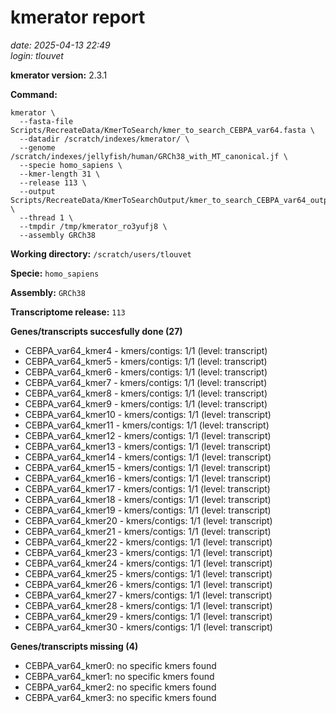 # kmerator report
*date: 2025-04-13 22:49*  
*login: tlouvet*

**kmerator version:** 2.3.1

**Command:**

```
kmerator \
  --fasta-file Scripts/RecreateData/KmerToSearch/kmer_to_search_CEBPA_var64.fasta \
  --datadir /scratch/indexes/kmerator/ \
  --genome /scratch/indexes/jellyfish/human/GRCh38_with_MT_canonical.jf \
  --specie homo_sapiens \
  --kmer-length 31 \
  --release 113 \
  --output Scripts/RecreateData/KmerToSearchOutput/kmer_to_search_CEBPA_var64_output \
  --thread 1 \
  --tmpdir /tmp/kmerator_ro3yufj8 \
  --assembly GRCh38
```

**Working directory:** `/scratch/users/tlouvet`

**Specie:** `homo_sapiens`

**Assembly:** `GRCh38`

**Transcriptome release:** `113`

**Genes/transcripts succesfully done (27)**

- CEBPA_var64_kmer4 - kmers/contigs: 1/1 (level: transcript)
- CEBPA_var64_kmer5 - kmers/contigs: 1/1 (level: transcript)
- CEBPA_var64_kmer6 - kmers/contigs: 1/1 (level: transcript)
- CEBPA_var64_kmer7 - kmers/contigs: 1/1 (level: transcript)
- CEBPA_var64_kmer8 - kmers/contigs: 1/1 (level: transcript)
- CEBPA_var64_kmer9 - kmers/contigs: 1/1 (level: transcript)
- CEBPA_var64_kmer10 - kmers/contigs: 1/1 (level: transcript)
- CEBPA_var64_kmer11 - kmers/contigs: 1/1 (level: transcript)
- CEBPA_var64_kmer12 - kmers/contigs: 1/1 (level: transcript)
- CEBPA_var64_kmer13 - kmers/contigs: 1/1 (level: transcript)
- CEBPA_var64_kmer14 - kmers/contigs: 1/1 (level: transcript)
- CEBPA_var64_kmer15 - kmers/contigs: 1/1 (level: transcript)
- CEBPA_var64_kmer16 - kmers/contigs: 1/1 (level: transcript)
- CEBPA_var64_kmer17 - kmers/contigs: 1/1 (level: transcript)
- CEBPA_var64_kmer18 - kmers/contigs: 1/1 (level: transcript)
- CEBPA_var64_kmer19 - kmers/contigs: 1/1 (level: transcript)
- CEBPA_var64_kmer20 - kmers/contigs: 1/1 (level: transcript)
- CEBPA_var64_kmer21 - kmers/contigs: 1/1 (level: transcript)
- CEBPA_var64_kmer22 - kmers/contigs: 1/1 (level: transcript)
- CEBPA_var64_kmer23 - kmers/contigs: 1/1 (level: transcript)
- CEBPA_var64_kmer24 - kmers/contigs: 1/1 (level: transcript)
- CEBPA_var64_kmer25 - kmers/contigs: 1/1 (level: transcript)
- CEBPA_var64_kmer26 - kmers/contigs: 1/1 (level: transcript)
- CEBPA_var64_kmer27 - kmers/contigs: 1/1 (level: transcript)
- CEBPA_var64_kmer28 - kmers/contigs: 1/1 (level: transcript)
- CEBPA_var64_kmer29 - kmers/contigs: 1/1 (level: transcript)
- CEBPA_var64_kmer30 - kmers/contigs: 1/1 (level: transcript)


**Genes/transcripts missing (4)**

- CEBPA_var64_kmer0: no specific kmers found
- CEBPA_var64_kmer1: no specific kmers found
- CEBPA_var64_kmer2: no specific kmers found
- CEBPA_var64_kmer3: no specific kmers found
